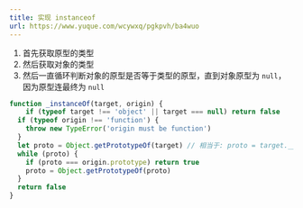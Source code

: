 ```yaml
---
title: 实现 instanceof
url: https://www.yuque.com/wcywxq/pgkpvh/ba4wuo
---
```


1. 首先获取原型的类型
2. 然后获取对象的类型
3. 然后一直循环判断对象的原型是否等于类型的原型，直到对象原型为 `null`，因为原型连最终为 `null`

```javascript
function _instanceOf(target, origin) {
	if (typeof target !== 'object' || target === null) return false
  if (typeof origin !== 'function') {
  	throw new TypeError('origin must be function')
  }
  let proto = Object.getPrototypeOf(target) // 相当于: proto = target.__proto__
  while (proto) {
  	if (proto === origin.prototype) return true
    proto = Object.getPrototypeOf(proto)
  }
  return false
}
```
